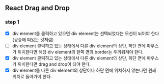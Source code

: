 ## React Drag and Drop

### step 1

- [x] div element를 클릭하고 있으면 div element는 선택되었다는 모션이 되어야 한다(공중에 떠있는 것처럼)
- [ ] div element 클릭하고 있는 상태에서 다른 div element의 상단, 하단 면에 마우스가 위치한다면 해당 div element의 한쪽 면의 border는 두꺼워져야 한다.
- [x] div element 클릭하고 있는 상태에서 다른 div element의 상단, 하단 면에 마우스가 위치한다면 drag and drop이 되야 한다.
- [x] div element를 다른 div element의 상단이나 하단 면에 위치하지 않는다면 원래 위치로 돌아가야 한다.
